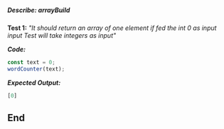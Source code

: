 ##### Describe: arrayBuild
**Test 1:** 
*"It should return an array of one element if fed the int 0 as input input Test will take integers as input"*

***Code:***
```javascript
const text = 0;
wordCounter(text);
```
***Expected Output:***
```javascript
[0]
```
## End
